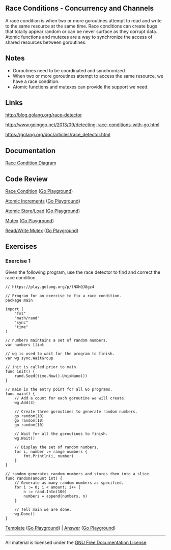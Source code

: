 ## Race Conditions - Concurrency and Channels

A race condition is when two or more goroutines attempt to read and write to the same resource at the same time. Race conditions can create bugs that totally appear random or can be never surface as they corrupt data. Atomic functions and mutexes are a way to synchronize the access of shared resources between goroutines.

## Notes

* Goroutines need to be coordinated and synchronized.
* When two or more goroutines attempt to access the same resource, we have a race condition.
* Atomic functions and mutexes can provide the support we need.

## Links

http://blog.golang.org/race-detector

http://www.goinggo.net/2013/09/detecting-race-conditions-with-go.html

https://golang.org/doc/articles/race_detector.html

## Documentation

[Race Condition Diagram](documentation/race_condition.md)

## Code Review

[Race Condition](example1/example1.go) ([Go Playground](https://play.golang.org/p/dMHhzuM-TM))

[Atomic Increments](example2/example2.go) ([Go Playground](https://play.golang.org/p/LJETaLkVl0))

[Atomic Store/Load](example3/example3.go) ([Go Playground](https://play.golang.org/p/qifiyxrX1R))

[Mutex](example4/example4.go) ([Go Playground](https://play.golang.org/p/nr8BM7lvNA))

[Read/Write Mutex](example5/example5.go) ([Go Playground](https://play.golang.org/p/p9V1R-_1T2))

## Exercises

### Exercise 1
Given the following program, use the race detector to find and correct the race condition.

	// https://play.golang.org/p/lNXhQJ8gz4

	// Program for an exercise to fix a race condition.
	package main

	import (
		"fmt"
		"math/rand"
		"sync"
		"time"
	)

	// numbers maintains a set of random numbers.
	var numbers []int

	// wg is used to wait for the program to finish.
	var wg sync.WaitGroup

	// init is called prior to main.
	func init() {
		rand.Seed(time.Now().UnixNano())
	}

	// main is the entry point for all Go programs.
	func main() {
		// Add a count for each goroutine we will create.
		wg.Add(3)

		// Create three goroutines to generate random numbers.
		go random(10)
		go random(10)
		go random(10)

		// Wait for all the goroutines to finish.
		wg.Wait()

		// Display the set of random numbers.
		for i, number := range numbers {
			fmt.Println(i, number)
		}
	}

	// random generates random numbers and stores them into a slice.
	func random(amount int) {
		// Generate as many random numbers as specified.
		for i := 0; i < amount; i++ {
			n := rand.Intn(100)
			numbers = append(numbers, n)
		}

		// Tell main we are done.
	    wg.Done()
	}

[Template](exercises/template1/template1.go) ([Go Playground](https://play.golang.org/p/yBFA-MDcMw)) | 
[Answer](exercises/exercise1/exercise1.go) ([Go Playground](https://play.golang.org/p/wFTNvVoBpz))
___
All material is licensed under the [GNU Free Documentation License](https://github.com/gobridge/gotraining/blob/master/LICENSE).
